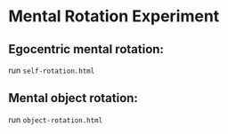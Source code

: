 # Mental Rotation Experiment

## Egocentric mental rotation:
run `self-rotation.html`

## Mental object rotation:
run `object-rotation.html`


